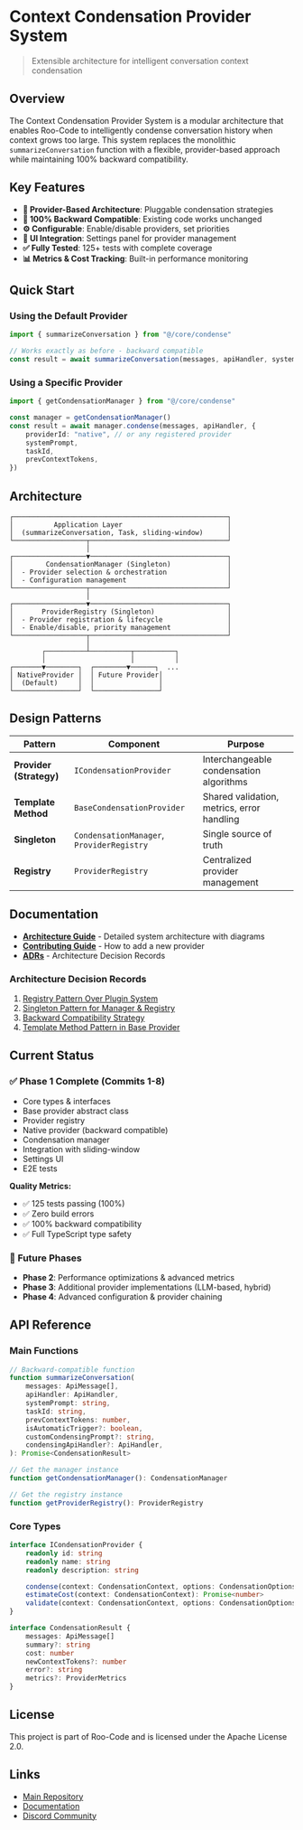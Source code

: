 # Context Condensation Provider System

> Extensible architecture for intelligent conversation context condensation

## Overview

The Context Condensation Provider System is a modular architecture that enables Roo-Code to intelligently condense conversation history when context grows too large. This system replaces the monolithic `summarizeConversation` function with a flexible, provider-based approach while maintaining 100% backward compatibility.

## Key Features

- **🔌 Provider-Based Architecture**: Pluggable condensation strategies
- **🔄 100% Backward Compatible**: Existing code works unchanged
- **⚙️ Configurable**: Enable/disable providers, set priorities
- **🎨 UI Integration**: Settings panel for provider management
- **✅ Fully Tested**: 125+ tests with complete coverage
- **📊 Metrics & Cost Tracking**: Built-in performance monitoring

## Quick Start

### Using the Default Provider

```typescript
import { summarizeConversation } from "@/core/condense"

// Works exactly as before - backward compatible
const result = await summarizeConversation(messages, apiHandler, systemPrompt, taskId, prevContextTokens)
```

### Using a Specific Provider

```typescript
import { getCondensationManager } from "@/core/condense"

const manager = getCondensationManager()
const result = await manager.condense(messages, apiHandler, {
	providerId: "native", // or any registered provider
	systemPrompt,
	taskId,
	prevContextTokens,
})
```

## Architecture

```
┌─────────────────────────────────────────────────────┐
│          Application Layer                          │
│  (summarizeConversation, Task, sliding-window)      │
└──────────────────┬──────────────────────────────────┘
                   │
┌──────────────────▼──────────────────────────────────┐
│        CondensationManager (Singleton)              │
│  - Provider selection & orchestration               │
│  - Configuration management                         │
└──────────────────┬──────────────────────────────────┘
                   │
┌──────────────────▼──────────────────────────────────┐
│       ProviderRegistry (Singleton)                  │
│  - Provider registration & lifecycle                │
│  - Enable/disable, priority management              │
└──────────────────┬──────────────────────────────────┘
                   │
        ┌──────────┴──────────┬──────────┐
        │                     │          │
┌───────▼────────┐  ┌────────▼──────┐  ...
│ NativeProvider │  │ Future Provider│
│  (Default)     │  │                │
└────────────────┘  └────────────────┘
```

## Design Patterns

| Pattern                 | Component                                 | Purpose                                    |
| ----------------------- | ----------------------------------------- | ------------------------------------------ |
| **Provider (Strategy)** | `ICondensationProvider`                   | Interchangeable condensation algorithms    |
| **Template Method**     | `BaseCondensationProvider`                | Shared validation, metrics, error handling |
| **Singleton**           | `CondensationManager`, `ProviderRegistry` | Single source of truth                     |
| **Registry**            | `ProviderRegistry`                        | Centralized provider management            |

## Documentation

- **[Architecture Guide](./docs/ARCHITECTURE.md)** - Detailed system architecture with diagrams
- **[Contributing Guide](./docs/CONTRIBUTING.md)** - How to add a new provider
- **[ADRs](./docs/adr/)** - Architecture Decision Records

### Architecture Decision Records

1. [Registry Pattern Over Plugin System](./docs/adr/001-registry-pattern.md)
2. [Singleton Pattern for Manager & Registry](./docs/adr/002-singleton-pattern.md)
3. [Backward Compatibility Strategy](./docs/adr/003-backward-compatibility.md)
4. [Template Method Pattern in Base Provider](./docs/adr/004-template-method-pattern.md)

## Current Status

### ✅ Phase 1 Complete (Commits 1-8)

- Core types & interfaces
- Base provider abstract class
- Provider registry
- Native provider (backward compatible)
- Condensation manager
- Integration with sliding-window
- Settings UI
- E2E tests

**Quality Metrics:**

- ✅ 125 tests passing (100%)
- ✅ Zero build errors
- ✅ 100% backward compatibility
- ✅ Full TypeScript type safety

### 🔮 Future Phases

- **Phase 2**: Performance optimizations & advanced metrics
- **Phase 3**: Additional provider implementations (LLM-based, hybrid)
- **Phase 4**: Advanced configuration & provider chaining

## API Reference

### Main Functions

```typescript
// Backward-compatible function
function summarizeConversation(
	messages: ApiMessage[],
	apiHandler: ApiHandler,
	systemPrompt: string,
	taskId: string,
	prevContextTokens: number,
	isAutomaticTrigger?: boolean,
	customCondensingPrompt?: string,
	condensingApiHandler?: ApiHandler,
): Promise<CondensationResult>

// Get the manager instance
function getCondensationManager(): CondensationManager

// Get the registry instance
function getProviderRegistry(): ProviderRegistry
```

### Core Types

```typescript
interface ICondensationProvider {
	readonly id: string
	readonly name: string
	readonly description: string

	condense(context: CondensationContext, options: CondensationOptions): Promise<CondensationResult>
	estimateCost(context: CondensationContext): Promise<number>
	validate(context: CondensationContext, options: CondensationOptions): Promise<ValidationResult>
}

interface CondensationResult {
	messages: ApiMessage[]
	summary?: string
	cost: number
	newContextTokens?: number
	error?: string
	metrics?: ProviderMetrics
}
```

## License

This project is part of Roo-Code and is licensed under the Apache License 2.0.

## Links

- [Main Repository](https://github.com/RooCodeInc/Roo-Code)
- [Documentation](https://docs.roocode.com)
- [Discord Community](https://discord.gg/roocode)
